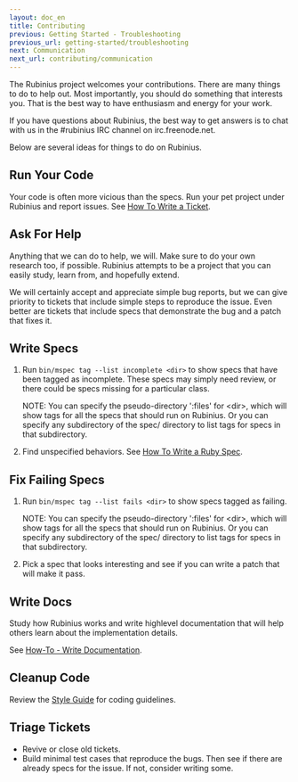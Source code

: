 ```yaml
---
layout: doc_en
title: Contributing
previous: Getting Started - Troubleshooting
previous_url: getting-started/troubleshooting
next: Communication
next_url: contributing/communication
---
```


The Rubinius project welcomes your contributions. There are many things to do
to help out. Most importantly, you should do something that interests you.
That is the best way to have enthusiasm and energy for your work.

If you have questions about Rubinius, the best way to get answers is to chat
with us in the #rubinius IRC channel on irc.freenode.net.

Below are several ideas for things to do on Rubinius.


## Run Your Code

Your code is often more vicious than the specs. Run your pet project under
Rubinius and report issues. See [How To Write a Ticket](/doc/en/how-to/write-a-ticket).


## Ask For Help

Anything that we can do to help, we will. Make sure to do your own research
too, if possible. Rubinius attempts to be a project that you can easily study,
learn from, and hopefully extend.

We will certainly accept and appreciate simple bug reports, but we can give
priority to tickets that include simple steps to reproduce the issue. Even
better are tickets that include specs that demonstrate the bug and a patch
that fixes it.


## Write Specs

  1. Run `bin/mspec tag --list incomplete <dir>` to show specs that have been
     tagged as incomplete. These specs may simply need review, or there could
     be specs missing for a particular class.

     NOTE: You can specify the pseudo-directory ':files' for \<dir\>, which will
     show tags for all the specs that should run on Rubinius. Or you can
     specify any subdirectory of the spec/ directory to list tags for specs in
     that subdirectory.

  2. Find unspecified behaviors. See [How To Write a Ruby
     Spec](/doc/en/how-to/write-a-spec).


## Fix Failing Specs

  1. Run `bin/mspec tag --list fails <dir>` to show specs tagged as failing.

     NOTE: You can specify the pseudo-directory ':files' for \<dir\>, which will
     show tags for all the specs that should run on Rubinius. Or you can
     specify any subdirectory of the spec/ directory to list tags for specs in
     that subdirectory.

  2. Pick a spec that looks interesting and see if you can write a patch that
     will make it pass.


## Write Docs

Study how Rubinius works and write highlevel documentation that will help
others learn about the implementation details.

See [How-To - Write Documentation](/doc/en/how-to/write-documentation/).


## Cleanup Code

Review the [Style Guide](/doc/en/contributing/style-guide/) for coding
guidelines.


## Triage Tickets

  * Revive or close old tickets.
  * Build minimal test cases that reproduce the bugs. Then see if there are
    already specs for the issue. If not, consider writing some.
